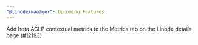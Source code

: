 ```yaml
---
"@linode/manager": Upcoming Features
---
```


Add beta ACLP contextual metrics to the Metrics tab on the Linode details page ([#12193](https://github.com/linode/manager/pull/12193))
